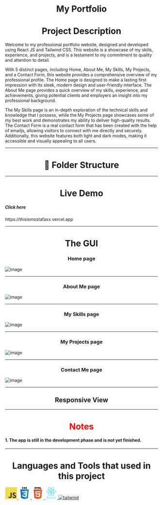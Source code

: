 <h1 align="center">My Portfolio</h1>
<p align="center">
  


</p>


<h1 align="center">Project Description </h1>

Welcome to my professional portfolio website, designed and developed using React JS and Tailwind CSS. This website is a showcase of my skills, experience, and projects, and is a testament to my commitment to quality and attention to detail.

With 5 distinct pages, including Home, About Me, My Skills, My Projects, and a Contact Form, this website provides a comprehensive overview of my professional profile. The Home page is designed to make a lasting first impression with its sleek, modern design and user-friendly interface. The About Me page provides a quick overview of my skills, experience, and achievements, giving potential clients and employers an insight into my professional background.

The My Skills page is an in-depth exploration of the technical skills and knowledge that I possess, while the My Projects page showcases some of my best work and demonstrates my ability to deliver high-quality results. The Contact Form is a real contact form that has been created with the help of emailjs, allowing visitors to connect with me directly and securely. Additionally, this website features both light and dark modes, making it accessible and visually appealing to all users.

<hr>

<h1 align="center">🚀 Folder Structure</h1>


<hr>

<h1 align="center">Live Demo</h1>
<p align="center">
  

<h5 align="left">Click here </h5> https://thisismostafaxx.vercel.app

</p>


<hr>


<h1 align="center">The GUI</h1>



<h3 align="center">Home page</h3>


![image](https://github.com/TheMostafax/My_Portfolio/assets/81190585/9fe7f6c4-6726-4bc4-9ab2-f3b8d9d36ee0)



<hr>

<h3 align="center">About Me page</h3>

![image](https://github.com/TheMostafax/My_Portfolio/assets/81190585/fbb0cc1e-996b-460a-9630-e69a91661723)



<hr>

<h3 align="center">My Skills page</h3>


![image](https://github.com/TheMostafax/My_Portfolio/assets/81190585/4d29f734-2deb-436e-9d56-2cfb85fba79f)



<hr>

<h3 align="center">My Projects page</h3>


![image](https://github.com/TheMostafax/My_Portfolio/assets/81190585/06a6bb77-5fc6-43f7-8bc5-9c23469b6f4c)



<hr>

<h3 align="center">Contact Me page</h3>

![image](https://github.com/TheMostafax/My_Portfolio/assets/81190585/1b6479a8-7afb-40b9-96de-e2e33bf1351c)


<hr>

<h2 align="center">Responsive View</h2>




<hr>

<h1 align="center" style="color:red;">Notes</h1>

<h4 align="left">1. The app is still in the development phase and is not yet finished.</h4>

<hr>

<h1 align="center">Languages and Tools that used in this project</h1>
<a href="https://developer.mozilla.org/en-US/docs/Web/JavaScript" target="_blank" rel="noreferrer">
        <img src="https://raw.githubusercontent.com/devicons/devicon/master/icons/javascript/javascript-original.svg" alt="javascript" width="40" height="40"/>
      </a><a href="https://www.w3schools.com/css/" target="_blank" rel="noreferrer">
        <img src="https://raw.githubusercontent.com/devicons/devicon/master/icons/css3/css3-original-wordmark.svg" alt="css3" width="40" height="40"/>
      </a>
      <a href="https://www.w3.org/html/" target="_blank" rel="noreferrer">
        <img src="https://raw.githubusercontent.com/devicons/devicon/master/icons/html5/html5-original-wordmark.svg" alt="html5" width="40" height="40"/>
      </a><a href="https://reactjs.org/" target="_blank" rel="noreferrer">
        <img src="https://raw.githubusercontent.com/devicons/devicon/master/icons/react/react-original-wordmark.svg" alt="react" width="40" height="40"/>
      </a><a href="https://tailwindcss.com/" target="_blank" rel="noreferrer">
        <img src="https://www.vectorlogo.zone/logos/tailwindcss/tailwindcss-icon.svg" alt="tailwind" width="40" height="40"/>
      </a>
